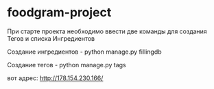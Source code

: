 # foodgram-project

При старте проекта необходимо ввести две команды для создания Тегов и списка Ингредиентов

Создание ингредиентов - python manage.py fillingdb

Создание тегов - python manage.py tags

вот адрес: http://178.154.230.166/
